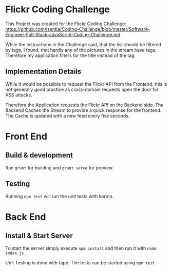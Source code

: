 # Flickr Coding Challenge

This Project was created for the Flickr Coding Challenge: https://github.com/Isentia/Coding-Challenge/blob/master/Software-Engineer-Full-Stack-JavaScript-Coding-Challenge.md

While the instructions in the Challenge said, that the list should be filtered by tags, I found, that hardly any of the pictures in the stream have tags. Therefore my application filters for the title instead of the tag.

## Implementation Details

While it would be possible to request the Flickr API from the Frontend, this is not generally good practice
as cross-domain requests open the door for XSS attacks. 

Therefore the Application requests the Flickr API on the Backend side. The Backend Caches the Stream to provide a quick response for the frontend. The Cache is updated with a new feed every five seconds.


# Front End
## Build & development

Run `grunt` for building and `grunt serve` for preview.

## Testing

Running `npm test` will run the unit tests with karma.


# Back End

## Install & Start Server
To start the server simply execute `npm install` and then run it with `node index.js`

Unit Testing is done with tape. The tests can be started using `npm test`

